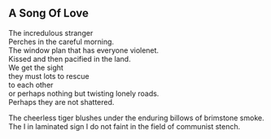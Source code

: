 A Song Of Love
--------------
The incredulous stranger  
Perches in the careful morning.  
The window plan that has everyone violenet.  
Kissed and then pacified in the land.  
We get the sight  
they must lots to rescue  
to each other  
or perhaps nothing but twisting lonely roads.  
Perhaps they are not shattered.  
  
The cheerless tiger blushes under the enduring billows of brimstone smoke.  
The I in laminated sign I do not faint in the field of communist stench.  
